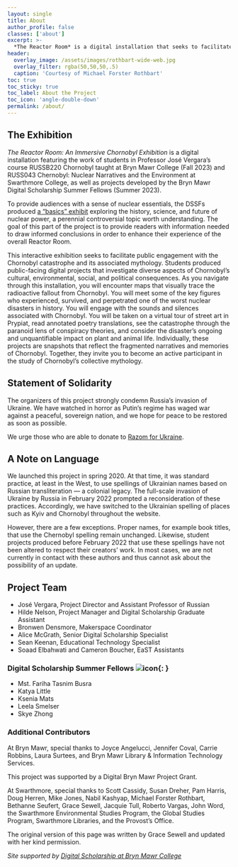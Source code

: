 ```yaml
---
layout: single
title: About
author_profile: false
classes: ['about']
excerpt: >-
  *The Reactor Room* is a digital installation that seeks to facilitate public engagement with the Chornobyl catastrophe and its history and mythology. It features work from students in Professor José Vergara’s course RUSSB220 Chornobyl taught at Bryn Mawr College (Fall 2023) and RUSS043 Chernobyl: Nuclear Narratives and the Environment at Swarthmore College (Spring 2020), as well as projects developed by the Bryn Mawr Digital Scholarship Summer Fellows (Summer 2023). 
header:
  overlay_image: /assets/images/rothbart-wide-web.jpg
  overlay_filter: rgba(50,50,50,.5)
  caption: 'Courtesy of Michael Forster Rothbart'
toc: true
toc_sticky: true
toc_label: About the Project
toc_icon: 'angle-double-down'
permalink: /about/
---
```


## The Exhibition

*The Reactor Room: An Immersive Chornobyl Exhibition* is a digital installation featuring the work of students in Professor José Vergara’s course RUSSB220 Chornobyl taught at Bryn Mawr College (Fall 2023) and RUSS043 Chernobyl: Nuclear Narratives and the Environment at Swarthmore College, as well as projects developed by the Bryn Mawr Digital Scholarship Summer Fellows (Summer 2023). 

To provide audiences with a sense of nuclear essentials, the DSSFs produced [a “basics” exhibit](../projects/nuclear-power/) exploring the history, science, and future of nuclear power, a perennial controversial topic worth understanding. The goal of this part of the project is to provide readers with information needed to draw informed conclusions in order to enhance their experience of the overall Reactor Room.

This interactive exhibition seeks to facilitate public engagement with the Chornobyl catastrophe and its associated mythology. Students produced public-facing digital projects that investigate diverse aspects of Chornobyl’s cultural, environmental, social, and political consequences. As you navigate through this installation, you will encounter maps that visually trace the radioactive fallout from Chornobyl. You will meet some of the key figures who experienced, survived, and perpetrated one of the worst nuclear disasters in history. You will engage with the sounds and silences associated with Chornobyl. You will be taken on a virtual tour of street art in Prypiat, read annotated poetry translations, see the catastrophe through the paranoid lens of conspiracy theories, and consider the disaster’s ongoing and unquantifiable impact on plant and animal life. Individually, these projects are snapshots that reflect the fragmented narratives and memories of Chornobyl. Together, they invite you to become an active participant in the study of Chornobyl’s collective mythology.

## Statement of Solidarity

The organizers of this project strongly condemn Russia’s invasion of Ukraine. We have watched in horror as Putin’s regime has waged war against a peaceful, sovereign nation, and we hope for peace to be restored as soon as possible.

We urge those who are able to donate to [Razom for Ukraine](https://www.razomforukraine.org/).

## A Note on Language

We launched this project in spring 2020. At that time, it was standard practice, at least in the West, to use spellings of Ukrainian names based on Russian transliteration — a colonial legacy. The full-scale invasion of Ukraine by Russia in February 2022 prompted a reconsideration of these practices. Accordingly, we have switched to the Ukrainian spelling of places such as Kyiv and Chornobyl throughout the website.

However, there are a few exceptions. Proper names, for example book titles, that use the Chernobyl spelling remain unchanged. Likewise, student projects produced before February 2022 that use these spellings have not been altered to respect their creators’ work. In most cases, we are not currently in contact with these authors and thus cannot ask about the possibility of an update. 

## Project Team

- José Vergara, Project Director and Assistant Professor of Russian
- Hilde Nelson, Project Manager and Digital Scholarship Graduate Assistant
- Bronwen Densmore, Makerspace Coordinator
- Alice McGrath, Senior Digital Scholarship Specialist
- Sean Keenan, Educational Technology Specialist
- Soaad Elbahwati and Cameron Boucher, EaST Assistants

### Digital Scholarship Summer Fellows ![icon](https://digbmc.github.io/reactor-jct/favicon.ico){: }

- Mst. Fariha Tasnim Busra
- Katya Little
- Ksenia Mats
- Leela Smelser
- Skye Zhong

### Additional Contributors

At Bryn Mawr, special thanks to Joyce Angelucci, Jennifer Coval, Carrie Robbins, Laura Surtees, and Bryn Mawr Library & Information Technology Services.

This project was supported by a Digital Bryn Mawr Project Grant.

At Swarthmore, special thanks to Scott Cassidy, Susan Dreher, Pam Harris, Doug Herren, Mike Jones, Nabil Kashyap, Michael Forster Rothbart, Bethanne Seufert, Grace Sewell, Jacquie Tull, Roberto Vargas, John Word, the Swarthmore Environmental Studies Program, the Global Studies Program, Swarthmore Libraries, and the Provost’s Office.

The original version of this page was written by Grace Sewell and updated with her kind permission.

*Site supported by [Digital Scholarship at Bryn Mawr College](http://digitalscholarship.brynmawr.edu/)*
<!--stackedit_data:
eyJoaXN0b3J5IjpbMTcyNzg5MzcwMl19
-->
